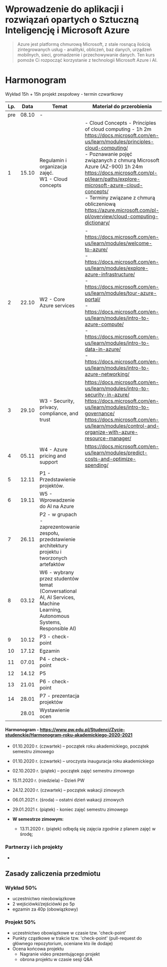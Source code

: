 # Wprowadzenie do aplikacji i rozwiązań opartych o Sztuczną Inteligencję i Microsoft Azure




> Azure jest platformą chmurową Microsoft, z stale rosnącą ilością zintegrowanych usług - analityki, obliczeń, baz danych, urządzeń mobilnych, sieci, gromadzenie i przechowywanie danych. Ten kurs pomoże Ci rozpocząć korzystanie z technologii Microsoft Azure i AI.



# Harmonogram

Wykład 15h + 15h projekt zespołowy - termin czwartkowy

| Lp.  | Data  | Temat                                                        | Materiał do przerobienia                                     |
| ---- | ----- | ------------------------------------------------------------ | ------------------------------------------------------------ |
| pre  | 08.10 | -                                                            |                                                              |
| 1    | 15.10 | Regulamin i organizacja zajęć. <br>W1 - Cloud concepts       | - Cloud Concepts - Principles of cloud computing - 1h 2m https://docs.microsoft.com/en-us/learn/modules/principles-cloud-computing/ <br> - Poznawanie pojęć związanych z chmurą Microsoft Azure (AZ-900) 1h 24m https://docs.microsoft.com/pl-pl/learn/paths/explore-microsoft-azure-cloud-concepts/ <br>- Terminy związane z chmurą obliczeniową https://azure.microsoft.com/pl-pl/overview/cloud-computing-dictionary/ |
| 2    | 22.10 | W2 - Core Azure services                                     | -  https://docs.microsoft.com/en-us/learn/modules/welcome-to-azure/ <br>- https://docs.microsoft.com/en-us/learn/modules/explore-azure-infrastructure/ <br>-  https://docs.microsoft.com/en-us/learn/modules/tour-azure-portal/ <br>-  https://docs.microsoft.com/en-us/learn/modules/intro-to-azure-compute/ <br>-  https://docs.microsoft.com/en-us/learn/modules/intro-to-data-in-azure/<br>- https://docs.microsoft.com/en-us/learn/modules/intro-to-azure-networking/ <br> |
| 3    | 29.10 | W3 - Security, privacy, compliance, and trust                | https://docs.microsoft.com/en-us/learn/modules/intro-to-security-in-azure/  <br> https://docs.microsoft.com/en-us/learn/modules/intro-to-governance/ <br> https://docs.microsoft.com/en-us/learn/modules/control-and-organize-with-azure-resource-manager/ <br> |
| 4    | 05.11 | W4 - Azure pricing and support                               | https://docs.microsoft.com/en-us/learn/modules/predict-costs-and-optimize-spending/ |
| 5    | 12.11 | P1 - Przedstawienie projektów.                               |                                                              |
| 6    | 19.11 | W5 - Wprowadzenie do AI na Azure                             |                                                              |
| 7    | 26.11 | P2 - w grupach - zaprezentowanie zespołu, przedstawienie architektury projektu i tworzonych artefaktów |                                                              |
| 8    | 03.12 | W6  - wybrany przez studentów temat (Conversational AI, AI Services, Machine Learning, Autonomous Systems, Responsible AI) |                                                              |
| 9    | 10.12 | P3 - check-point                                             |                                                              |
| 10   | 17.12 | Egzamin                                                      |                                                              |
| 11   | 07.01 | P4 - check-point                                             |                                                              |
| 12   | 14.12 | P5                                                           |                                                              |
| 13   | 21.01 | P6 - check-point                                             |                                                              |
| 14   | 28.01 | P7 - prezentacja projektów                                   |                                                              |
|      | 28.01 | Wystawienie ocen                                             |                                                              |
#### Harmonogram - https://www.pw.edu.pl/Studenci/Zycie-studenckie/Harmonogram-roku-akademickiego-2020-2021 

- 01.10.2020 r. (czwartek) – początek roku akademickiego, początek semestru zimowego

- 01.10.2020 r. (czwartek) – uroczysta inauguracja roku akademickiego

- 02.10.2020 r. (piątek) – początek zajęć semestru zimowego

- 15.11.2020 r. (niedziela) – Dzień PW

- 24.12.2020 r. (czwartek) – początek wakacji zimowych

- 06.01.2021 r. (środa) – ostatni dzień wakacji zimowych

- 29.01.2021 r. (piątek) - koniec zajęć semestru zimowego

- **W semestrze zimowym:**

  - 13.11.2020 r. (piątek) odbędą się zajęcia zgodnie z planem zajęć w środę;

    

### Partnerzy i ich projekty

- 



## Zasady zaliczenia przedmiotu

### Wykład 50%

- uczestnictwo nieobowiązkowe
- 2 wejściówki/zejściówki po 5p
- egzamin za 40p (obowiązkowy)



### Projekt 50%

- uczestnictwo obowiązkowe w czasie tzw. 'check-point'
- Punkty cząstkowe w trakcie tzw. 'check-point' (pull-request do głównego repozytorium, oceniane kto ile dodaje)
- Ocena końcowa projektu
  - Nagranie video prezentującego projekt
  - obrona projektu w czasie sesji Q&A 
